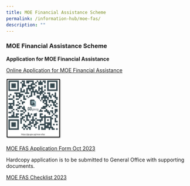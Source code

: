 ```yaml
---
title: MOE Financial Assistance Scheme
permalink: /information-hub/moe-fas/
description: ""
---
```

### MOE Financial Assistance Scheme

**Application for MOE Financial Assistance**  

[Online Application for MOE Financial Assistance](https://go.gov.sg/moe-efas)

<img src="/images/P1%20Orientation/efas%20qr%202024.jpg" style="width:30%">

[MOE FAS Application Form Oct 2023](/files/P1%20Orientation/2024%20moe%20fas%20application%20form.pdf)

Hardcopy application is to be submitted to General Office with supporting documents.

  

[MOE FAS Checklist 2023](/files/MOE%20FAS%20Checklist2023.pdf)
